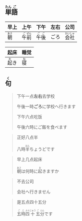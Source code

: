 ## <ruby><rb>単</rb><rt>たん</rt></ruby><ruby><rb>語</rb><rt>ご</rt></ruby>

| 早上                                  | 上午                                                         | 下午                                                         | 左右 | 公司                                                         |
| ------------------------------------- | ------------------------------------------------------------ | ------------------------------------------------------------ | ---- | ------------------------------------------------------------ |
| <ruby><rb>朝</rb><rt>あさ</rt></ruby> | <ruby><rb>午</rb><rt>ご</rt></ruby><ruby><rb>前</rb><rt>ぜん</rt></ruby> | <ruby><rb>午</rb><rt>ご</rt></ruby><ruby><rb>後</rb><rt>ご</rt></ruby> | ごろ | <ruby><rb>会</rb><rt>かい</rt></ruby><ruby><rb>社</rb><rt>しゃ</rt></ruby> |

| 起床                                  | 睡觉                                |
| ------------------------------------- | ----------------------------------- |
| <ruby><rb>起</rb><rt>お</rt></ruby>き | <ruby><rb>寝</rb><rt>ね</rt></ruby> |



## <ruby><rb>句</rb><rt>く</rt></ruby>

> 下午一点**左右**去学校
>
> 午後一時**ごろ**に学校へ行きます
>
> 下午六点吃饭
>
> 午後六時にご飯を食べます

> 正好八点半
>
> 八時<ruby><rb>半</rb><rt>はん</rt></ruby>ちょうどです

> 早上几点起床
>
> <ruby><rb>朝</rb><rt>あさ</rt></ruby>は何時に<ruby><rb>起</rb><rt>お</rt></ruby>きますか

> 不去公司
>
> 会社へ行きません

> 是五点四十五分
>
> <ruby><rb>五</rb><rt>ご</rt></ruby><ruby><rb>時</rb><rt>じ</rt></ruby><ruby><rb>四</rb><rt>よん</rt></ruby><ruby><rb>十</rb><rt>じゅう</rt></ruby><ruby><rb>五</rb><rt>ご</rt></ruby><ruby><rb>分</rb><rt>ふん</rt></ruby>です